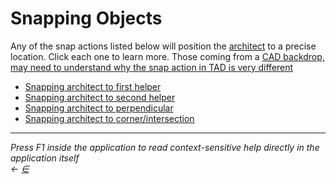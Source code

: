 # Snapping Objects

Any of the snap actions listed below will position the [architect](https://docs.teamtad.com/architect) to a precise location. Click each one to learn more. Those coming from a [CAD backdrop, may need to understand why the snap action in TAD is very different](https://docs.teamtad.com/differences\_between\_cad\_and\_tad)

* [Snapping architect to first helper](https://docs.teamtad.com/snapping\_architect\_to\_first\_helper)
* [Snapping architect to second helper](https://docs.teamtad.com/snapping\_architect\_to\_second\_helper)
* [Snapping architect to perpendicular](https://docs.teamtad.com/snapping\_architect\_to\_perpendicular)
* [Snapping architect to corner/intersection](https://docs.teamtad.com/snapping\_architect\_to\_vertex)

***

_Press F1 inside the application to read context-sensitive help directly in the application itself_\
_←_ [_∈_](https://docs.teamtad.com/snapping\_objects?do=edit)
